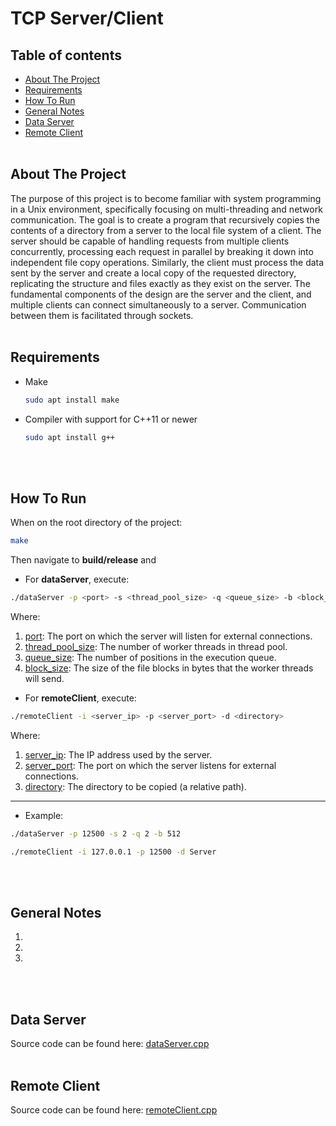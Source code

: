 # TCP Server/Client

## Table of contents
* [About The Project](#about-the-project)
* [Requirements](#requirements)
* [How To Run](#how-to-run)
* [General Notes](#general-notes)
* [Data Server](#data-server)
* [Remote Client](#remote-client)
<br/><br/>

## About The Project
The purpose of this project is to become familiar with system programming in a Unix environment, specifically focusing on multi-threading and network communication. The goal is to create a program that recursively copies the contents of a directory from a server to the local file system of a client. The server should be capable of handling requests from multiple clients concurrently, processing each request in parallel by breaking it down into independent file copy operations. Similarly, the client must process the data sent by the server and create a local copy of the requested directory, replicating the structure and files exactly as they exist on the server. The fundamental components of the design are the server and the client, and multiple clients can connect simultaneously to a server. Communication between them is facilitated through sockets.
<br/><br/>

## Requirements
* Make
  ```sh
  sudo apt install make
  ```
* Compiler with support for C++11 or newer
  ```sh
  sudo apt install g++
  ```
<br/><br/>

## How To Run 
When on the root directory of the project:
```sh
make
```
Then navigate to **build/release** and
* For **dataServer**, execute:
```sh
./dataServer -p <port> -s <thread_pool_size> -q <queue_size> -b <block_size>
```
Where:
1. <u>port</u>: The port on which the server will listen for external connections.
2. <u>thread_pool_size</u>: The number of worker threads in thread pool.
3. <u>queue_size</u>: The number of positions in the execution queue.
4. <u>block_size</u>: The size of the file blocks in bytes that the worker threads will send.

* For **remoteClient**, execute:
```sh
./remoteClient -i <server_ip> -p <server_port> -d <directory>
```
Where:
1. <u>server_ip</u>: The IP address used by the server.
2. <u>server_port</u>: The port on which the server listens for external connections.
3. <u>directory</u>: The directory to be copied (a relative path).
---
* Example:
```sh
./dataServer -p 12500 -s 2 -q 2 -b 512
```
```sh
./remoteClient -i 127.0.0.1 -p 12500 -d Server
```
<br/><br/>

## General Notes
1. 
2. 
3. 
<br/><br/>

## Data Server
Source code can be found here: [dataServer.cpp](https://google.com)
<br/><br/>

## Remote Client
Source code can be found here: [remoteClient.cpp](https://google.com)
<br/><br/>